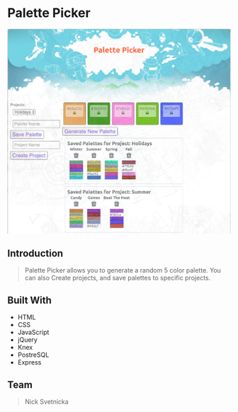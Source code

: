 # Palette Picker

![ScreenShot of App](public/images/palette_picker_main.png?raw=true "ScreenShot of App")

## Introduction

> Palette Picker allows you to generate a random 5 color palette. You can also Create projects, and save palettes to specific projects.

## Built With

* HTML
* CSS
* JavaScript
* jQuery
* Knex
* PostreSQL
* Express


## Team

> Nick Svetnicka